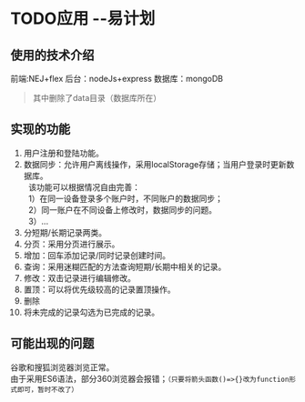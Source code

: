 TODO应用  --易计划
========
使用的技术介绍
--------
前端:NEJ+flex
后台：nodeJs+express
数据库：mongoDB

>其中删除了data目录（数据库所在）

实现的功能
--------
1. 用户注册和登陆功能。
2. 数据同步：允许用户离线操作，采用localStorage存储；当用户登录时更新数据库。<br/>
   该功能可以根据情况自由完善：<br/>
   1）在同一设备登录多个账户时，不同账户的数据同步；<br/>
   2）同一账户在不同设备上修改时，数据同步的问题。<br/>
   3）...
3. 分短期/长期记录两类。
4. 分页：采用分页进行展示。
5. 增加：回车添加记录/同时记录创建时间。
6. 查询：采用迷糊匹配的方法查询短期/长期中相关的记录。
7. 修改：双击记录进行编辑修改。
8. 置顶：可以将优先级较高的记录置顶操作。
9. 删除
10. 将未完成的记录勾选为已完成的记录。

可能出现的问题
--------
谷歌和搜狐浏览器浏览正常。<br/>
由于采用ES6语法，部分360浏览器会报错；`（只要将箭头函数()=>{}改为function形式即可，暂时不改了）`
